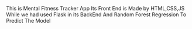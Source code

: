 This is Mental Fitness Tracker App Its Front End is Made by HTML,CSS,JS While we had used Flask in its BackEnd And Random Forest Regression To Predict The Model

